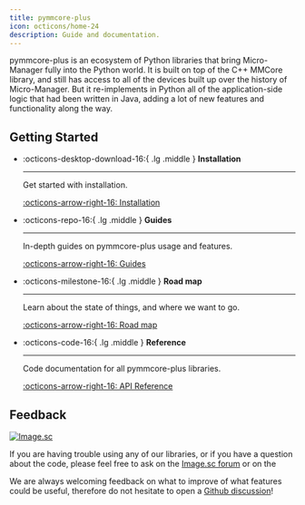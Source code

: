 ```yaml
---
title: pymmcore-plus
icon: octicons/home-24
description: Guide and documentation.
---
```


pymmcore-plus is an ecosystem of Python libraries that bring Micro-Manager fully
into the Python world.  It is built on top of the C++ MMCore library, and still
has access to all of the devices built up over the history of Micro-Manager.
But it re-implements in Python all of the application-side logic that had been
written in Java, adding a lot of new features and functionality along the way.

## Getting Started

<div class="grid cards" markdown>

- :octicons-desktop-download-16:{ .lg .middle } **Installation**

    ---

    Get started with installation.

    [:octicons-arrow-right-16: Installation]()

- :octicons-repo-16:{ .lg .middle } **Guides**

    ---

    In-depth guides on pymmcore-plus usage and features.

    [:octicons-arrow-right-16: Guides]()

- :octicons-milestone-16:{ .lg .middle } **Road map**

    ---

    Learn about the state of things, and where we want to go.

    [:octicons-arrow-right-16: Road map]()

- :octicons-code-16:{ .lg .middle } **Reference**

    ---

    Code documentation for all pymmcore-plus libraries.

    [:octicons-arrow-right-16: API Reference]()

</div>

## Feedback

[![Image.sc](https://img.shields.io/badge/Got%20a%20question%3F-Image.sc-blue)](https://forum.image.sc/tag/pymmcore-plus)

If you are having trouble using any of our libraries, or if you have a question about
the code, please feel free to ask on the
[Image.sc forum](https://forum.image.sc/tag/pymmcore-plus) or on the

We are always welcoming feedback on what to improve of what features could be useful,
therefore do not hesitate to open a
[Github discussion](https://github.com/orgs/pymmcore-plus/discussions)!
